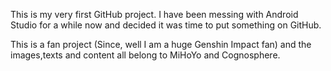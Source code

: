 This is my very first GitHub project. I have been messing with Android Studio for a while now and decided it was time to put something on GitHub. 

This is a fan project (Since, well I am a huge Genshin Impact fan) and the images,texts and content all belong to MiHoYo and Cognosphere. 
